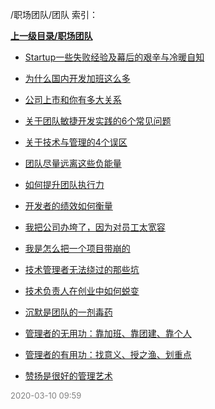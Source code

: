 /职场团队/团队 索引：


**[上一级目录/职场团队](/职场团队/index.md)**

- [Startup一些失败经验及幕后的艰辛与冷暖自知](/职场团队/团队/Startup一些失败经验及幕后的艰辛与冷暖自知.md)

- [为什么国内开发加班这么多](/职场团队/团队/为什么国内开发加班这么多.md)

- [公司上市和你有多大关系](/职场团队/团队/公司上市和你有多大关系.md)

- [关于团队敏捷开发实践的6个常见问题](/职场团队/团队/关于团队敏捷开发实践的6个常见问题.md)

- [关于技术与管理的4个误区](/职场团队/团队/关于技术与管理的4个误区.md)

- [团队尽量远离这些负能量](/职场团队/团队/团队尽量远离这些负能量.md)

- [如何提升团队执行力](/职场团队/团队/如何提升团队执行力.md)

- [开发者的绩效如何衡量](/职场团队/团队/开发者的绩效如何衡量.md)

- [我把公司办垮了，因为对员工太宽容](/职场团队/团队/我把公司办垮了，因为对员工太宽容.md)

- [我是怎么把一个项目带崩的](/职场团队/团队/我是怎么把一个项目带崩的.md)

- [技术管理者无法绕过的那些坑](/职场团队/团队/技术管理者无法绕过的那些坑.md)

- [技术负责人在创业中如何蜕变](/职场团队/团队/技术负责人在创业中如何蜕变.md)

- [沉默是团队的一剂毒药](/职场团队/团队/沉默是团队的一剂毒药.md)

- [管理者的无用功：靠加班、靠团建、靠个人](/职场团队/团队/管理者的无用功：靠加班、靠团建、靠个人.md)

- [管理者的有用功：找意义、授之渔、划重点](/职场团队/团队/管理者的有用功：找意义、授之渔、划重点.md)

- [赞扬是很好的管理艺术](/职场团队/团队/赞扬是很好的管理艺术.md)


<font size=2 color='grey'> 2020-03-10 09:59 </font>